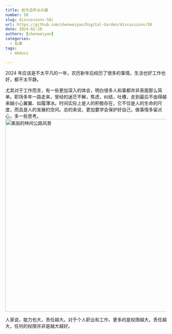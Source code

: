 ```yaml
---
title: 如今迈步从头越
number: 58
slug: discussions-58/
url: https://github.com/shenweiyan/Digital-Garden/discussions/58
date: 2024-02-20
authors: [shenweiyan]
categories: 
  - 乱弹
tags: 
  - mkdocs

---
```


2024 年应该是不太平凡的一年，农历新年后经历了很多的事情，生活也好工作也好，都不太平静。

<!-- more -->

尤其对于工作而言，有一些更加深入的体会，明白很多人和事都并非表面那么简单。职场多年一路走来，曾经的迷茫不解，焦虑，纠结，吐槽，走到最后不由得越来越小心翼翼、如履薄冰。时间实际上是人的积极存在，它不仅是人的生命的尺度，而且是人的发展的空间。总的来说，更加要学会保护好自己，做事情多留点心，多一些思考。      
<img src='https://kg.weiyan.cc/2024/08/forest-road.jpg' width=600 alt='美丽的林间公路风景'>

人家说，能力也大，责任越大。对于个人职业和工作，更多的是权限越大，责任越大，任何的权限并非是越大越好。

<script src="https://giscus.app/client.js"
	data-repo="shenweiyan/Digital-Garden"
	data-repo-id="R_kgDOKgxWlg"
	data-mapping="number"
	data-term="58"
	data-reactions-enabled="1"
	data-emit-metadata="0"
	data-input-position="bottom"
	data-theme="light"
	data-lang="zh-CN"
	crossorigin="anonymous"
	async>
</script>
